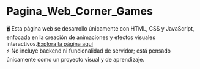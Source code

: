 # Pagina_Web_Corner_Games
🖥️  Esta página web se desarrollo únicamente con HTML, CSS y JavaScript, enfocada en la creación de animaciones y efectos visuales interactivos.<a href="https://68cd0412b911c9fc9ee404c8--roaring-kringle-35b529.netlify.app/" target="_blank" rel="noopener noreferrer">Explora la página aquí</a><br>
⚡ No incluye backend ni funcionalidad de servidor; está pensado únicamente como un proyecto visual y de aprendizaje.

